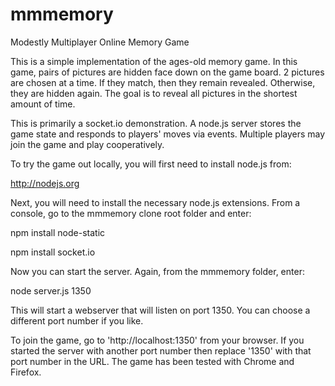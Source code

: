mmmemory
========

Modestly Multiplayer Online Memory Game

This is a simple implementation of the ages-old memory game. In this
game, pairs of pictures are hidden face down on the game board. 2
pictures are chosen at a time. If they match, then they remain revealed.
Otherwise, they are hidden again. The goal is to reveal all pictures in
the shortest amount of time.

This is primarily a socket.io demonstration. A node.js server stores
the game state and responds to players' moves via events. Multiple
players may join the game and play cooperatively.

To try the game out locally, you will first need to install node.js from:

http://nodejs.org

Next, you will need to install the necessary node.js extensions. From a console, go to the mmmemory clone root folder and enter:

npm install node-static

npm install socket.io 

Now you can start the server. Again, from the mmmemory folder, enter:

node server.js 1350

This will start a webserver that will listen on port 1350. You can choose a different port number if you like.

To join the game, go to 'http://localhost:1350' from your browser. If you started the server with another port number then replace '1350' with that port number in the URL. The game has been tested with Chrome and Firefox.
